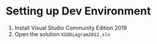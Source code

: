 # Setting up Dev Environment

1. Install Visual Studio Community Edition 2019
2. Open the solution `XSDDiagram2012.sln`

